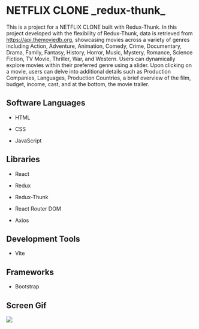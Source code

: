 <h1>NETFLIX CLONE _redux-thunk_</h1>

This is a project for a NETFLIX CLONE built with Redux-Thunk. In this project developed with the flexibility of Redux-Thunk, data is retrieved from https://api.themoviedb.org, showcasing movies across a variety of genres including Action, Adventure, Animation, Comedy, Crime, Documentary, Drama, Family, Fantasy, History, Horror, Music, Mystery, Romance, Science Fiction, TV Movie, Thriller, War, and Western. Users can dynamically explore movies within their preferred genre using a slider. Upon clicking on a movie, users can delve into additional details such as Production Companies, Languages, Production Countries, a brief overview of the film, budget, income, cast, and at the bottom, the movie trailer.

<h2> Software Languages </h2>

- HTML

- CSS

- JavaScript

<h2> Libraries </h2>

- React

- Redux

- Redux-Thunk

- React Router DOM

- Axios

<h2> Development Tools </h2>

- Vite

<h2> Frameworks </h2>

- Bootstrap

<h2> Screen Gif </h2>

![](Net.gif)
